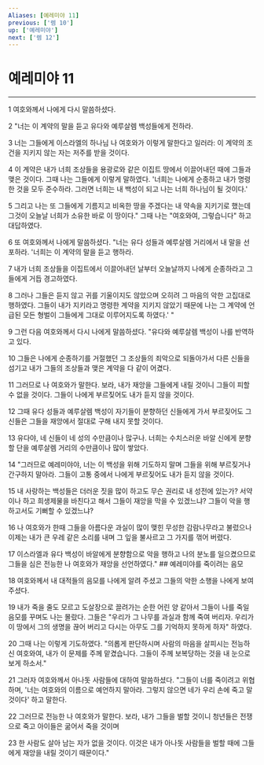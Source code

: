```yaml
---
Aliases: [예레미야 11]
previous: ['렘 10']
up: ['예레미야']
next: ['렘 12']
---
```

# 예레미야 11

***


1 여호와께서 나에게 다시 말씀하셨다. 

2 "너는 이 계약의 말을 듣고 유다와 예루살렘 백성들에게 전하라. 

3 너는 그들에게 이스라엘의 하나님 나 여호와가 이렇게 말한다고 일러라: 이 계약의 조건을 지키지 않는 자는 저주를 받을 것이다. 

4 이 계약은 내가 너희 조상들을 용광로와 같은 이집트 땅에서 이끌어내던 때에 그들과 맺은 것이다. 그때 나는 그들에게 이렇게 말하였다. '너희는 나에게 순종하고 내가 명령한 것을 모두 준수하라. 그러면 너희는 내 백성이 되고 나는 너희 하나님이 될 것이다.' 

5 그리고 나는 또 그들에게 기름지고 비옥한 땅을 주겠다는 내 약속을 지키기로 했는데 그것이 오늘날 너희가 소유한 바로 이 땅이다." 그때 나는 "여호와여, 그렇습니다" 하고 대답하였다. 

6 또 여호와께서 나에게 말씀하셨다. "너는 유다 성들과 예루살렘 거리에서 내 말을 선포하라. '너희는 이 계약의 말을 듣고 행하라. 

7 내가 너희 조상들을 이집트에서 이끌어내던 날부터 오늘날까지 나에게 순종하라고 그들에게 거듭 경고하였다. 

8 그러나 그들은 듣지 않고 귀를 기울이지도 않았으며 오히려 그 마음의 악한 고집대로 행하였다. 그들이 내가 지키라고 명령한 계약을 지키지 않았기 때문에 나는 그 계약에 언급된 모든 형벌이 그들에게 그대로 이루어지도록 하였다.' " 

9 그런 다음 여호와께서 다시 나에게 말씀하셨다. "유다와 예루살렘 백성이 나를 반역하고 있다. 

10 그들은 나에게 순종하기를 거절했던 그 조상들의 죄악으로 되돌아가서 다른 신들을 섬기고 내가 그들의 조상들과 맺은 계약을 다 같이 어겼다. 

11 그러므로 나 여호와가 말한다. 보라, 내가 재앙을 그들에게 내릴 것이니 그들이 피할 수 없을 것이다. 그들이 나에게 부르짖어도 내가 듣지 않을 것이다. 

12 그때 유다 성들과 예루살렘 백성이 자기들이 분향하던 신들에게 가서 부르짖어도 그 신들은 그들을 재앙에서 절대로 구해 내지 못할 것이다. 

13 유다야, 네 신들이 네 성의 수만큼이나 많구나. 너희는 수치스러운 바알 신에게 분향할 단을 예루살렘 거리의 수만큼이나 많이 쌓았다. 

14 "그러므로 예레미야야, 너는 이 백성을 위해 기도하지 말며 그들을 위해 부르짖거나 간구하지 말아라. 그들이 고통 중에서 나에게 부르짖어도 내가 듣지 않을 것이다. 

15 내 사랑하는 백성들은 더러운 짓을 많이 하고도 무슨 권리로 내 성전에 있는가? 서약이나 하고 희생제물을 바친다고 해서 그들이 재앙을 막을 수 있겠느냐? 그들이 악을 행하고서도 기뻐할 수 있겠느냐? 

16 나 여호와가 한때 그들을 아름다운 과실이 많이 맺힌 무성한 감람나무라고 불렀으나 이제는 내가 큰 우레 같은 소리를 내며 그 잎을 불사르고 그 가지를 꺾어 버렸다. 

17 이스라엘과 유다 백성이 바알에게 분향함으로 악을 행하고 나의 분노를 일으켰으므로 그들을 심은 전능한 나 여호와가 재앙을 선언하였다." ## 예레미야를 죽이려는 음모 

18 여호와께서 내 대적들의 음모를 나에게 알려 주셨고 그들의 악한 소행을 나에게 보여 주셨다. 

19 내가 죽을 줄도 모르고 도살장으로 끌려가는 순한 어린 양 같아서 그들이 나를 죽일 음모를 꾸며도 나는 몰랐다. 그들은 "우리가 그 나무를 과실과 함께 죽여 버리자. 우리가 이 땅에서 그의 생명을 끊어 버리고 다시는 아무도 그를 기억하지 못하게 하자" 하였다. 

20 그때 나는 이렇게 기도하였다. "의롭게 판단하시며 사람의 마음을 살피시는 전능하신 여호와여, 내가 이 문제를 주께 맡겼습니다. 그들이 주께 보복당하는 것을 내 눈으로 보게 하소서." 

21 그러자 여호와께서 아나돗 사람들에 대하여 말씀하셨다. "그들이 너를 죽이려고 위협하며, '너는 여호와의 이름으로 예언하지 말아라. 그렇지 않으면 네가 우리 손에 죽고 말 것이다' 하고 말한다. 

22 그러므로 전능한 나 여호와가 말한다. 보라, 내가 그들을 벌할 것이니 청년들은 전쟁으로 죽고 아이들은 굶어서 죽을 것이며 

23 한 사람도 살아 남는 자가 없을 것이다. 이것은 내가 아나돗 사람들을 벌할 때에 그들에게 재앙을 내릴 것이기 때문이다."
